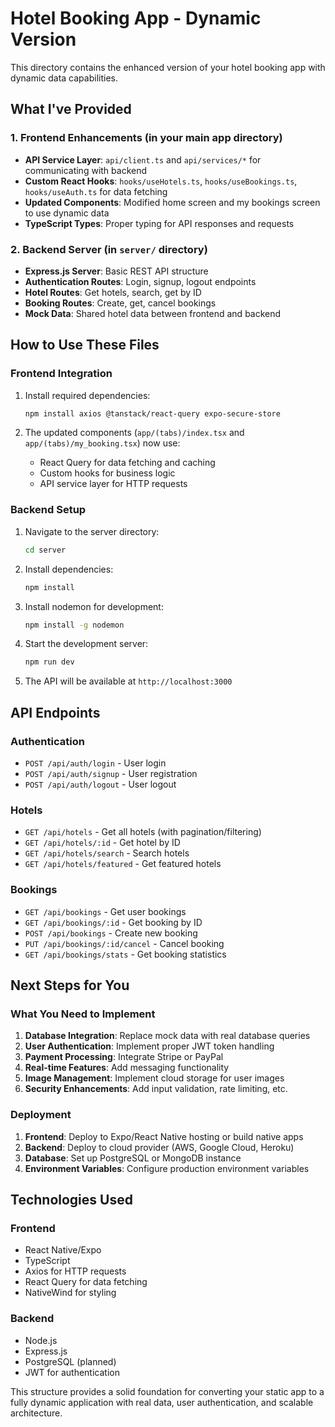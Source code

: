 # Hotel Booking App - Dynamic Version

This directory contains the enhanced version of your hotel booking app with dynamic data capabilities.

## What I've Provided

### 1. Frontend Enhancements (in your main app directory)
- **API Service Layer**: `api/client.ts` and `api/services/*` for communicating with backend
- **Custom React Hooks**: `hooks/useHotels.ts`, `hooks/useBookings.ts`, `hooks/useAuth.ts` for data fetching
- **Updated Components**: Modified home screen and my bookings screen to use dynamic data
- **TypeScript Types**: Proper typing for API responses and requests

### 2. Backend Server (in `server/` directory)
- **Express.js Server**: Basic REST API structure
- **Authentication Routes**: Login, signup, logout endpoints
- **Hotel Routes**: Get hotels, search, get by ID
- **Booking Routes**: Create, get, cancel bookings
- **Mock Data**: Shared hotel data between frontend and backend

## How to Use These Files

### Frontend Integration
1. Install required dependencies:
   ```bash
   npm install axios @tanstack/react-query expo-secure-store
   ```

2. The updated components (`app/(tabs)/index.tsx` and `app/(tabs)/my_booking.tsx`) now use:
   - React Query for data fetching and caching
   - Custom hooks for business logic
   - API service layer for HTTP requests

### Backend Setup
1. Navigate to the server directory:
   ```bash
   cd server
   ```

2. Install dependencies:
   ```bash
   npm install
   ```

3. Install nodemon for development:
   ```bash
   npm install -g nodemon
   ```

4. Start the development server:
   ```bash
   npm run dev
   ```

5. The API will be available at `http://localhost:3000`

## API Endpoints

### Authentication
- `POST /api/auth/login` - User login
- `POST /api/auth/signup` - User registration
- `POST /api/auth/logout` - User logout

### Hotels
- `GET /api/hotels` - Get all hotels (with pagination/filtering)
- `GET /api/hotels/:id` - Get hotel by ID
- `GET /api/hotels/search` - Search hotels
- `GET /api/hotels/featured` - Get featured hotels

### Bookings
- `GET /api/bookings` - Get user bookings
- `GET /api/bookings/:id` - Get booking by ID
- `POST /api/bookings` - Create new booking
- `PUT /api/bookings/:id/cancel` - Cancel booking
- `GET /api/bookings/stats` - Get booking statistics

## Next Steps for You

### What You Need to Implement
1. **Database Integration**: Replace mock data with real database queries
2. **User Authentication**: Implement proper JWT token handling
3. **Payment Processing**: Integrate Stripe or PayPal
4. **Real-time Features**: Add messaging functionality
5. **Image Management**: Implement cloud storage for user images
6. **Security Enhancements**: Add input validation, rate limiting, etc.

### Deployment
1. **Frontend**: Deploy to Expo/React Native hosting or build native apps
2. **Backend**: Deploy to cloud provider (AWS, Google Cloud, Heroku)
3. **Database**: Set up PostgreSQL or MongoDB instance
4. **Environment Variables**: Configure production environment variables

## Technologies Used

### Frontend
- React Native/Expo
- TypeScript
- Axios for HTTP requests
- React Query for data fetching
- NativeWind for styling

### Backend
- Node.js
- Express.js
- PostgreSQL (planned)
- JWT for authentication

This structure provides a solid foundation for converting your static app to a fully dynamic application with real data, user authentication, and scalable architecture.